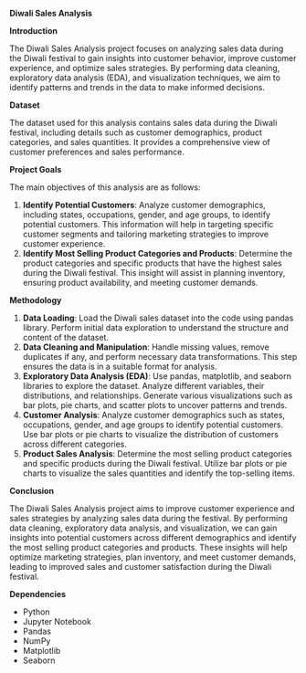 ﻿**Diwali Sales Analysis**

**Introduction**

The Diwali Sales Analysis project focuses on analyzing sales data during the Diwali festival to gain insights into customer behavior, improve customer experience, and optimize sales strategies. By performing data cleaning, exploratory data analysis (EDA), and visualization techniques, we aim to identify patterns and trends in the data to make informed decisions.

**Dataset**

The dataset used for this analysis contains sales data during the Diwali festival, including details such as customer demographics, product categories, and sales quantities. It provides a comprehensive view of customer preferences and sales performance.

**Project Goals**

The main objectives of this analysis are as follows:

1. **Identify Potential Customers**: Analyze customer demographics, including states, occupations, gender, and age groups, to identify potential customers. This information will help in targeting specific customer segments and tailoring marketing strategies to improve customer experience.
1. **Identify Most Selling Product Categories and Products**: Determine the product categories and specific products that have the highest sales during the Diwali festival. This insight will assist in planning inventory, ensuring product availability, and meeting customer demands.

**Methodology**

1. **Data Loading**: Load the Diwali sales dataset into the code using pandas library. Perform initial data exploration to understand the structure and content of the dataset.
1. **Data Cleaning and Manipulation**: Handle missing values, remove duplicates if any, and perform necessary data transformations. This step ensures the data is in a suitable format for analysis.
1. **Exploratory Data Analysis (EDA)**: Use pandas, matplotlib, and seaborn libraries to explore the dataset. Analyze different variables, their distributions, and relationships. Generate various visualizations such as bar plots, pie charts, and scatter plots to uncover patterns and trends.
1. **Customer Analysis**: Analyze customer demographics such as states, occupations, gender, and age groups to identify potential customers. Use bar plots or pie charts to visualize the distribution of customers across different categories.
1. **Product Sales Analysis**: Determine the most selling product categories and specific products during the Diwali festival. Utilize bar plots or pie charts to visualize the sales quantities and identify the top-selling items.

**Conclusion**

The Diwali Sales Analysis project aims to improve customer experience and sales strategies by analyzing sales data during the festival. By performing data cleaning, exploratory data analysis, and visualization, we can gain insights into potential customers across different demographics and identify the most selling product categories and products. These insights will help optimize marketing strategies, plan inventory, and meet customer demands, leading to improved sales and customer satisfaction during the Diwali festival.

**Dependencies**

- Python 
- Jupyter Notebook
- Pandas
- NumPy
- Matplotlib
- Seaborn 

